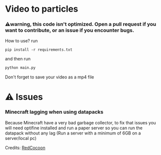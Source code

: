 # Video to particles
### ⚠️warning, this code isn't optimized. Open a pull request if you want to contribute, or an issue if you encounter bugs.
How to use? run
```shell
pip install -r requirements.txt
```
and then run
```python
python main.py
```
Don't forget to save your video as a mp4 file

# ⚠️ Issues

### Minecraft lagging when using datapacks

Because Minecraft have a very bad garbage collector, to fix that issues you will need optifine installed and run a paper server so you can run the datapack without any lag (Run a server with a minimum of 6GB on a server/local pc)

Credits:
[RedCocoon](https://github.com/RedCocoon/PythonSiphon/blob/main/minecraft-tools/image_to_particles_converter.py)
